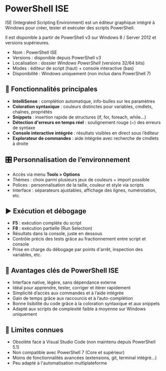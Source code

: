 # PowerShell ISE

ISE (Integrated Scripting Environment) est un éditeur graphique intégré à Windows pour créer, tester et exécuter des scripts PowerShell. 

Il est disponible à partir de PowerShell v3 sur Windows 8 / Server 2012 et versions supérieures.

- Nom : PowerShell ISE
- Versions : disponible depuis PowerShell v3
- Localisation : dossier *Windows PowerShell* (versions 32/64 bits)
- Modes : éditeur de script (haut) + console interactive (bas)
- Disponibilité : Windows uniquement (non inclus dans PowerShell 7)


## 🧠 **Fonctionnalités principales**

- **IntelliSense** : complétion automatique, info-bulles sur les paramètres
- **Coloration syntaxique** : couleurs distinctes pour variables, cmdlets, chaînes, propriétés
- **Snippets** : insertion rapide de structures (if, for, foreach, while...)
- **Détection d'erreurs en temps réel** : soulignement rouge (~) des erreurs de syntaxe
- **Console interactive intégrée** : résultats visibles en direct sous l’éditeur
- **Explorateur de commandes** : aide intégrée avec recherche de cmdlets à droite

## 🎛️ **Personnalisation de l’environnement**

- Accès via menu **Tools > Options**
- Thèmes : choix parmi plusieurs jeux de couleurs + import possible
- Polices : personnalisation de la taille, couleur et style via scripts
- Interface : séparateurs ajustables, affichage des lignes, numérotation, etc.

## ▶️ **Exécution et débogage**

- **F5** : exécution complète du script
- **F8** : exécution partielle (Run Selection)
- Résultats dans la console, juste en dessous
- Contrôle précis des tests grâce au fractionnement entre script et console
- Prise en charge du débogage par points d'arrêt, inspection des variables, etc.


## 📌 **Avantages clés de PowerShell ISE**

- Interface native, légère, sans dépendance externe
- Idéal pour apprendre, tester, corriger et itérer rapidement
- Simplicité d’accès aux commandes et à l’aide intégrée
- Gain de temps grâce aux raccourcis et à l’auto-complétion
- Bonne lisibilité du code grâce à la coloration syntaxique et aux snippets
- Adapté aux scripts de complexité faible à moyenne sur Windows uniquement

## 🛑 **Limites connues**

- Obsolète face à Visual Studio Code (non maintenu depuis PowerShell 5.1)
- Non compatible avec PowerShell 7 (Core et supérieur)
- Moins de fonctionnalités avancées (extensions, git, terminal intégré…)
- Peu adapté à l'automatisation multiplateforme


